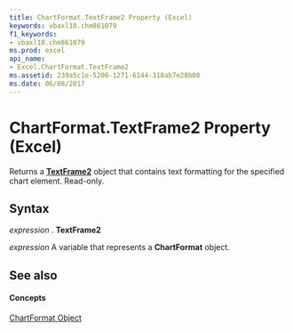 ```yaml
---
title: ChartFormat.TextFrame2 Property (Excel)
keywords: vbaxl10.chm861079
f1_keywords:
- vbaxl10.chm861079
ms.prod: excel
api_name:
- Excel.ChartFormat.TextFrame2
ms.assetid: 239a5c1e-5200-1271-6144-318ab7e28b08
ms.date: 06/08/2017
---
```



# ChartFormat.TextFrame2 Property (Excel)

Returns a  **[TextFrame2](textframe2-object-excel.md)** object that contains text formatting for the specified chart element. Read-only.


## Syntax

 _expression_ . **TextFrame2**

 _expression_ A variable that represents a **ChartFormat** object.


## See also


#### Concepts


[ChartFormat Object](chartformat-object-excel.md)

